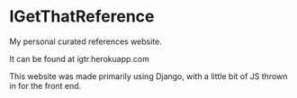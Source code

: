 # IGetThatReference

My personal curated references website.

It can be found at igtr.herokuapp.com

This website was made primarily using Django, with a little bit of JS thrown in for the front end.
